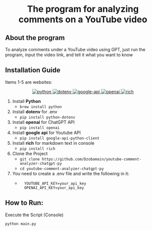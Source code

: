 # <p align="center">The program for analyzing comments on a YouTube video</p>

## About the program

To analyze comments under a YouTube video using GPT, just run the program, input the video link, and tell it what you want to know

## Installation Guide

Items 1-5 are websites:

<p align="center">
    <a href="https://www.python.org/">
        <img src="https://img.shields.io/badge/install-python-blue" alt="python">
    </a>
    <a href="https://pypi.org/project/python-dotenv/">
        <img src="https://img.shields.io/badge/install-python--dotenv-orange" alt="dotenv">
    </a>
    <a href="https://pypi.org/project/google-api-python-client/">
        <img src="https://img.shields.io/badge/install-google--api--python--client-red" alt="google-api">
    </a>
    <a href="https://pypi.org/project/openai/">
        <img src="https://img.shields.io/badge/install-openai-white" alt="openai">
    </a>
    <a href="https://pypi.org/project/rich/">
        <img src="https://img.shields.io/badge/install-rich-blue" alt="rich">
    </a>
</p>


1. Install **Python**
   + ```brew install python```
2. Install **dotenv** for .env
   + ```pip install python-dotenv```
3. Install **openai** for ChatGPT API
    + ```pip install openai```
4. Install **google api** for Youtube API
    + ```pip install google-api-python-client```
5. Install **rich** for markdown text in console
    + ```pip install rich```
6. Clone the Project
    + ```git clone https://github.com/Dzobamain/youtube-comment-analyzer-chatgpt-py```
    + ```cd youtube-comment-analyzer-chatgpt-py```
7. You need to create a .env file and write the following in it:
    + ```
        YOUTUBE_API_KEY=your_api_key
        OPENAI_API_KEY=your_api_key
        ```


## How to Run:
Execute the Script (Console)
```
python main.py
```
